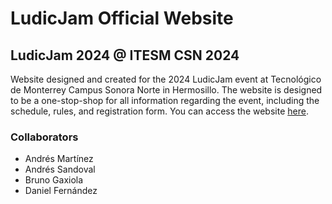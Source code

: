 # LudicJam Official Website

## LudicJam 2024 @ ITESM CSN 2024

Website designed and created for the 2024 LudicJam event at Tecnológico de Monterrey Campus Sonora Norte in Hermosillo.
The website is designed to be a one-stop-shop for all information regarding the event, including the schedule, rules, and registration form.
You can access the website [here](https://ludic-jam.vercel.app/).

### Collaborators

- Andrés Martínez
- Andrés Sandoval
- Bruno Gaxiola
- Daniel Fernández
